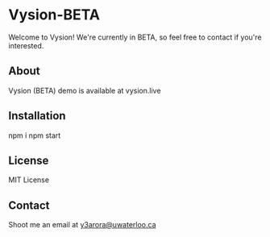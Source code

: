 # Vysion-BETA
Welcome to Vysion! We're currently in BETA, so feel free to contact if you're interested.

## About
Vysion (BETA) demo is available at vysion.live

## Installation
npm i
npm start

## License
MIT License

## Contact
Shoot me an email at y3arora@uwaterloo.ca